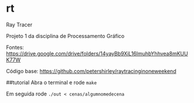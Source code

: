 # rt
Ray Tracer

Projeto 1 da disciplina de Processamento Gráfico

Fontes: https://drive.google.com/drive/folders/14yayBb9XiL16lmuhbYhhvea8mKUUK77W

Código base: https://github.com/petershirley/raytracinginoneweekend

##tutorial
Abra o terminal e rode `make`

Em seguida rode `./out < cenas/algumnomedecena`